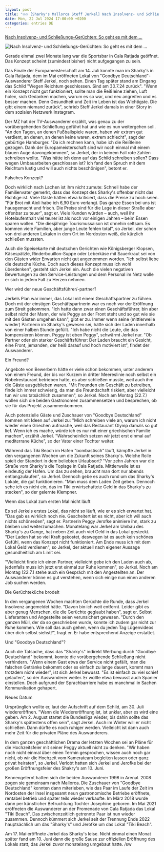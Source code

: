 ```yaml
---
layout: post
title: "🔥🔥 [Sharky's Mallorca Steff Jerkel] Nach Insolvenz- und Schließungs-Gerüchten: So geht es mit dem ..."
date: Mon, 22 Jul 2024 17:00:00 +0200
categories: entries DE
---
```

[Nach Insolvenz- und Schließungs-Gerüchten: So geht es mit dem ...](https://www.mallorcazeitung.es/boulevard/auswanderer/2024/07/22/insolvenz-schliessungs-geruechte-steff-jerkel-sharkys-105934599.html)

![Nach Insolvenz- und Schließungs-Gerüchten: So geht es mit dem ...](https://estaticos-cdn.prensaiberica.es/clip/b0351190-5e80-4e81-ab43-56a2f4165049_16-9-aspect-ratio_default_0.jpg)

Gerade einmal zwei Monate lang war die Sportsbar in Cala Ratjada geöffnet. Das Konzept scheint (zumindest bisher) nicht aufgegangen zu sein.

Das Finale der Europameisterschaft am 14. Juli konnte man im Sharky's in Cala Ratjada, dem im Mai eröffneten Lokal von "Goodbye Deutschland"-Auswanderer Steff Jerkel, noch sehen. Einen Tag später stand am Eingang das Schild "Wegen Reichtum geschlossen. Sind am 30.7.24 zurück". "Wenn ein Konzept nicht gut funktioniert, sollte man die Reißleine ziehen, Luft holen, sich Gedanken machen, warum es so war, und neu angreifen und es besser machen. Denn Gesundheit und Zeit im Leben ist das Wichtigste. Die gibt einem niemand zurück", schrieb Steff Jerkel damals in einer Story in dem sozialen Netzwerk Instagram.

Der MZ hat der TV-Auswanderer erzählt, was genau zu der vorübergehenden Schließung geführt hat und wie es nun weitergehen soll. "An den Tagen, an denen Fußballspiele waren, haben wir extrem gut verdient, an denen, an denen keine waren, extrem schlecht", sagt der gebürtige Hamburger. "Da ich rechnen kann, habe ich die Reißleine gezogen. Dank der Europameisterschaft sind wir noch einmal mit einem blauen Auge davongekommen", so Jerkel, der in keinem Fall rote Zahlen schreiben wollte. "Was hätte ich denn auf das Schild schreiben sollen? Dass wegen Umbauarbeiten geschlossen ist? Ich fand den Spruch mit dem Reichtum lustig und will auch nichts beschönigen", betont er.

Falsches Konzept?

Doch wirklich nach Lachen ist ihm nicht zumute: Schnell habe der Familienvater gemerkt, dass das Konzept des Sharky's offenbar nicht das Richtige ist. Viele Gäste hätten etwa kritisiert, dass die Preise zu hoch seien. "Für Brot mit Aioli habe ich 6,90 Euro verlangt. Das ganze Essen bei uns ist hausgemacht und frisch. Die Preise sind für die Lage in dieser Straße aber offenbar zu teuer", sagt er. Viele Kunden würden – auch, weil ihr Hotelaufenthalt viel teurer ist als noch vor einigen Jahren – beim Essen sparen wollen. "Die diesjährige Tourismussaison ist ohnehin seltsam. Es kommen viele Familien, aber junge Leute fehlen total", so Jerkel, der schon von drei anderen Lokalen in dem Ort im Nordosten weiß, die kürzlich schließen mussten.

Auch die Speisekarte mit deutschen Gerichten wie Königsberger Klopsen, Käsespätzle, Rinderbouillon-Suppe oder Leberkäse mit Sauerkraut sei von den Gästen wider Erwarten nicht gut angenommen worden. "Ich selbst liebe die deutsche Küche. Doch auch dieses Konzept muss ich wohl überdenken", gesteht sich Jerkel ein. Auch die vielen negativen Bewertungen zu den Service-Leistungen und dem Personal im Netz wolle er sich in jedem Fall zu Herzen nehmen.

Wer wird der neue Geschäftsführer/-partner?

Jerkels Plan war immer, das Lokal mit einem Geschäftspartner zu führen. Doch mit der einstigen Geschäftspartnerin war es noch vor der Eröffnung zum Streit gekommen. "Ich hatte dann zwar einen Geschäftsführer, bin aber selbst nicht der Mann, der wie Peggy an der Front steht und so gut wie sie mit den Gästen umgehen kann", gibt er zu. Immer wenn seine (mittlerweile wieder) Partnerin im Sharky's gewesen sei, hätte sich der Laden innerhalb von einer halben Stunde gefüllt. "Ich habe nicht die Leute, die das kompensieren können. Peggy ist eben Peggy", schwärmt Jerkel nur. "Ob Partner oder ein starker Geschäftsführer: Der Laden braucht ein Gesicht, eine Front, jemanden, der heiß darauf und hoch motiviert ist", findet der Auswanderer.

Ein Freund?

Angebote von Bewerbern hätte er viele schon bekommen, unter anderem von einem Freund, der bis vor Kurzem in dritter Meereslinie noch selbst ein Nobelrestaurant betrieben hatte, es aber schließen musste, weil auch ihm die Gäste ausgeblieben waren. "Mit Freunden ein Geschäft zu betreiben, finde ich immer schwierig, da man die Freundschaft riskiert, aber vielleicht tun wir uns tatsächlich zusammen", so Jerkel. Noch am Montag (22.7.) wollen sich die beiden Gastronomen zusammensetzen und besprechen, ob sie für das Projekt zusammenkommen.

Auch potenzielle Gäste und Zuschauer von "Goodbye Deutschland" kommen mit Ideen auf Jerkel zu: "Mich schreiben viele an, warum ich nicht wieder einen Griechen aufmache, weil das Restaurant Olymp damals so gut lief. Wenn ich es mache, würde ich es nur mit einer griechischen Familie machen", erzählt Jerkel. "Wahrscheinlich setzen wir jetzt erst einmal auf mediterrane Küche", so der Vater einer Tochter weiter.

Während das Tiki Beach im Hafen "bombastisch" läuft, kämpfte Jerkel in den vergangenen Wochen um die Zukunft seines Sharky's. Welche Rolle spielt der Standort in dem beliebten Urlaubsort? "Vor zehn Jahren war die Straße vom Sharky's die Toplage in Cala Ratjada. Mittlerweile ist es eindeutig der Hafen. Um das zu sehen, braucht man dort nur abends entlangzulaufen", so Jerkel. Dennoch gebe es auch rund um das Sharky's Lokale, die gut funktionieren. "Man muss dem Laden Zeit geben. Dennoch sehe ich es nicht ein, das im Tiki erwirtschaftete Geld in das Sharky's zu stecken", so der gelernte Klempner.

Wenn das Lokal zum ersten Mal nicht läuft

Es sei Jerkels erstes Lokal, das nicht so läuft, wie er es sich erwartet hat. "Das gab es wirklich noch nie. Gescheitert ist es nicht, aber ich will auch nichts schönreden", sagt er. Partnerin Peggy Jerofke animiere ihn, stark zu bleiben und weiterzumachen. Monatelang war Jerkel am Umbau des Sharky's zu Gange, hat neben Zeit auch viel Geld in das Lokal gesteckt. "Der Laden hat so viel Kraft gekostet, deswegen ist es auch kein schönes Gefühl, wenn das Konzept nicht funktioniert. Am Ende muss ich mit dem Lokal Geld verdienen", so Jerkel, der aktuell nach eigener Aussage gesundheitlich am Limit sei.

"Vielleicht finde ich einen Partner, vielleicht gebe ich den Laden auch ab, jedenfalls muss ich jetzt erst einmal zur Ruhe kommen", so Jerkel. Noch am Montag (22.7.) stehe auch ein Gespräch mit den Angestellten an. Der Auswanderer könne es gut verstehen, wenn sich einige nun einen anderen Job suchen werden.

Die Gerüchteküche brodelt

In den vergangenen Wochen machten Gerüchte die Runde, dass Jerkel Insolvenz angemeldet hätte. "Davon bin ich weit entfernt. Leider gibt es aber genug Menschen, die die Gerüchte geglaubt haben", sagt er. Selbst Lieferanten und Angestellte seien verunsichert gewesen. "Durch den ganzen Müll, der da so geschrieben wurde, konnte ich zudem gar nicht zur Ruhe kommen. Wie soll das auch gehen, wenn du jeden Tag Lügenvideos über dich selbst siehst?", fragt er. Er habe entsprechend Anzeige erstattet.

Und "Goodbye Deutschland"?

Auch die Tatsache, dass das "Sharky's" indirekt Werbung durch "Goodbye Deutschland" bekommt, konnte die vorübergehende Schließung nicht verhindern. "Wenn einem Gast etwa der Service nicht gefällt, man die falschen Getränke bekommt oder es einfach zu lange dauert, kommt man trotzdem nicht wieder", ist sich Jerkel bewusst. "Es ist einfach zu viel schief gelaufen", so der Auswanderer weiter. Er wollte etwa bewusst auch Spanier einstellen. Doch aufgrund der Sprachbarriere habe es manchmal in Sachen Kommunikation gehapert.

Neues Datum

Ursprünglich wollte er, laut der Aufschrift auf dem Schild, am 30. Juli wiedereröffnen. "Wann die Wiedereröffnung ist, ist unklar, aber es wird eine geben. Am 2. August startet die Bundesliga wieder, bis dahin sollte das Sharky's spätestens offen sein", sagt Jerkel. Auch im Winter will er nicht schließen. Dann dürfte es noch ruhiger werden. Vielleicht ist dann auch mehr Zeit für die privaten Pläne des Auswanderers.

In dem ganzen geschäftlichen Drama der letzten Wochen sei an Pläne für die Hochzeitsfeier mit seiner Peggy aktuell nicht zu denken. "Wir haben noch nicht einmal über einen Termin gesprochen, wissen auch noch gar nicht, ob wir die Hochzeit vom Kamerateam begleiten lassen oder ganz privat heiraten", so Jerkel. Verlobt hatten sich Jerkel und Jerofke bei der großen Eröffnungsfeier des Shakry's am 10. Juni.

Kennengelernt hatten sich die beiden Auswanderer 1998 in Arenal. 2008 zogen sie gemeinsam nach Mallorca. Die Zuschauer von "Goodbye Deutschland" konnten dann miterleben, wie das Paar im Laufe der Zeit im Nordosten der Insel insgesamt neun gastronomische Betriebe eröffnete, rentabel betrieb und später teils wieder verkaufte. Im März 2018 wurde dann per künstlicher Befruchtung Tochter Josephine geboren. Im Mai 2021 eröffneten die Auswanderer an der Promenade von Cala Ratjada das Lokal "Tiki Beach". Das zwischenzeitlich getrennte Paar ist nun wieder zusammen. Dennoch kümmert sich Jerkel seit der Trennung Ende 2022 hauptsächlich um das "Sharky's" und Jerofke um das Lokal "Tiki Beach".

Am 17. Mai eröffnete Jerkel das Sharky's leise. Nicht einmal einen Monat später fand am 10. Juni dann die große Sause zur offiziellen Eröffnung des Lokals statt, das Jerkel zuvor monatelang umgebaut hatte. /sw

